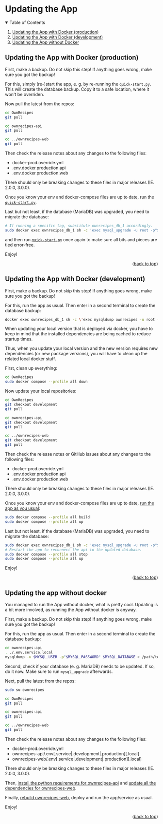<a name="readme-top"></a>

# Updating the App

<details open>
  <summary>Table of Contents</summary>
  <ol>
    <li><a href="#updating-the-app-with-docker-production">Updating the App with Docker (production)</a></li>
    <li><a href="#updating-the-app-with-docker-development">Updating the App with Docker (development)</a></li>
    <li><a href="#updating-the-app-without-docker">Updating the App without Docker</a></li>
  </ol>
</details>

## Updating the App with Docker (production)

First, make a backup. Do not skip this step!
If anything goes wrong, make sure you got the backup!

For this, simply (re-)start the app, e. g. by re-running the `quick-start.py`.
This will create the database backup. Copy it to a safe location, where it won't be overriden.

Now pull the latest from the repos:
```bash
cd OwnRecipes
git pull

cd ownrecipes-api
git pull

cd ../ownrecipes-web
git pull
```

Then check the release notes about any changes to the following files:
- docker-prod.override.yml
- .env.docker.production.api
- .env.docker.production.web

There should only be breaking changes to these files in major releases (IE. 2.0.0, 3.0.0).

Once you know your env and docker-compose files are up to date, run the [`quick-start.py`](Running_the_App.md#start-docker-containers).

Last but not least, if the database (MariaDB) was upgraded, you need to migrate the database:
```bash
# If running a specific tag, substitute ownrecipes_db_1 accordingly.
sudo docker exec ownrecipes_db_1 sh -c 'exec mysql_upgrade -u root -p"$MYSQL_ROOT_PASSWORD"'
```

and then run [`quick-start.py`](Running_the_App.md#start-docker-containers) once again to make sure all bits and pieces are tied error-free.

Enjoy!

<p align="right">(<a href="#readme-top">back to top</a>)</p>

## Updating the App with Docker (development)

First, make a backup. Do not skip this step!
If anything goes wrong, make sure you got the backup!

For this, run the app as usual. Then enter in a second terminal to create the database backup:
```bash
docker exec ownrecipes_db_1 sh -c \'exec mysqldump ownrecipes -u root -p"$MYSQL_ROOT_PASSWORD"\' > ownrecipes.sql'
```

When updating your local version that is deployed via docker,
you have to keep in mind that the installed dependencies
are being cached to reduce startup times.

Thus, when you update your local version and the new version
requires new dependencies (or new package versions), you will
have to clean up the related local docker stuff.

First, clean up everything:
```bash
cd OwnRecipes
sudo docker compose --profile all down
```

Now update your local repositories:
```bash
cd OwnRecipes
git checkout development
git pull

cd ownrecipes-api
git checkout development
git pull

cd ../ownrecipes-web
git checkout development
git pull
```

Then check the release notes or GitHub issues about any changes to the following files:
- docker-prod.override.yml
- .env.docker.production.api
- .env.docker.production.web

There should only be breaking changes to these files in major releases (IE. 2.0.0, 3.0.0).

Once you know your env and docker-compose files are up to date, [run the app as you usual](Running_the_App_in_dev.md#setup-ownrecipes):
```bash
sudo docker compose --profile all build
sudo docker compose --profile all up
```

Last but not least, if the database (MariaDB) was upgraded, you need to migrate the database:
```bash
sudo docker exec ownrecipes_db_1 sh -c 'exec mysql_upgrade -u root -p"$MYSQL_ROOT_PASSWORD"'
# Restart the app to reconnect the api to the updated database.
sudo docker compose --profile all stop
sudo docker compose --profile all up
```

Enjoy!

<p align="right">(<a href="#readme-top">back to top</a>)</p>

## Updating the app without docker

You managed to run the App without docker, what is pretty cool.
Updating is a bit more involved, as running the App without docker is anyway.

First, make a backup. Do not skip this step!
If anything goes wrong, make sure you got the backup!

For this, run the app as usual. Then enter in a second terminal to create the database backup:
```bash
cd ownrecipes-api
. ./.env.service.local
mysqldump -u $MYSQL_USER -p"$MYSQL_PASSWORD" $MYSQL_DATABASE > /path/to/backup/folder/ownrecipes_db.sql
```

Second, check if your database (e. g. MariaDB) needs to be updated.
If so, do it now. Make sure to run `mysql_upgrade` afterwards.

Next, pull the latest from the repos:
```bash
sudo su ownrecipes

cd OwnRecipes
git pull

cd ownrecipes-api
git pull

cd ../ownrecipes-web
git pull
```

Then check the release notes about any changes to the following files:
- docker-prod.override.yml
- ownrecipes-api/.env[.service|.development|.production][.local]
- ownrecipes-web/.env[.service|.development|.production][.local]

There should only be breaking changes to these files in major releases (IE. 2.0.0, 3.0.0).

Then, [install the python requirements for ownrecipes-api](Running_the_App_Without_Docker_in_dev/#install-the-python-requirements) and [update all the dependencies for ownrecipes-web](Running_the_App_Without_Docker_in_dev/#install-the-dependencies).

Finally, [rebuild ownrecipes-web](#create-production-build-of-ownrecipes-web), deploy and run the app/service as usual.

Enjoy!

<p align="right">(<a href="#readme-top">back to top</a>)</p>
